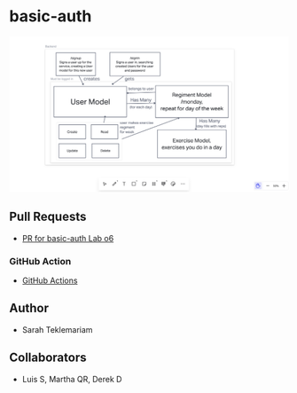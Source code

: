 # basic-auth

![basic auth UML](basic-auth.png)

## Pull Requests

- [PR for basic-auth Lab o6](https://github.com/SarahTek/basic-auth/pull/3)

### GitHub Action

- [GitHub Actions](https://github.com/SarahTek/basic-auth/actions)
## Author

- Sarah Teklemariam

## Collaborators

- Luis S, Martha QR, Derek D
